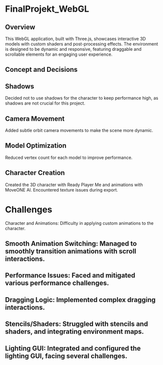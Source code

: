 # FinalProjekt_WebGL

## Overview
This WebGL application, built with Three.js, showcases interactive 3D models with custom shaders and post-processing effects. The environment is designed to be dynamic and responsive, featuring draggable and scrollable elements for an engaging user experience.


## Concept and Decisions

## Shadows
Decided not to use shadows for the character to keep performance high, as shadows are not crucial for this project.

## Camera Movement
Added subtle orbit camera movements to make the scene more dynamic.

## Model Optimization
Reduced vertex count for each model to improve performance.

## Character Creation
Created the 3D character with Ready Player Me and animations with MoveONE AI. Encountered texture issues during export.

# Challenges
Character and Animations: Difficulty in applying custom animations to the character.

## Smooth Animation Switching: Managed to smoothly transition animations with scroll interactions.

## Performance Issues: Faced and mitigated various performance challenges.

## Dragging Logic: Implemented complex dragging interactions.

## Stencils/Shaders: Struggled with stencils and shaders, and integrating environment maps.

## Lighting GUI: Integrated and configured the lighting GUI, facing several challenges.
